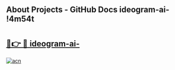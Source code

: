 ## About Projects - GitHub Docs ideogram-ai- !4m54t

# <h2><a href="https://andorid.site?title=ideogram-ai-&ref=19M">🔗👉 🔴 ideogram-ai-</a></h2>

[![acn](https://github.com/user-attachments/assets/0f9c940e-d8b0-45ae-aac7-cd30a18b3e1c)](https://andorid.site?title=ideogram-ai-&ref=19M)

